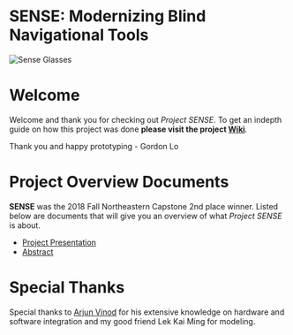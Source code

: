 # SENSE: Modernizing Blind Navigational Tools
![Sense Glasses](https://github.com/logordon/SENSE/blob/master/Project%20Images/DSC06593.JPG)

# Welcome
Welcome and thank you for checking out _Project SENSE_. To get an indepth guide on how this project was done **please visit the project [Wiki](https://github.com/logordon/SENSE/wiki)**. 

Thank you and happy prototyping - Gordon Lo

# Project Overview Documents
**SENSE** was the 2018 Fall Northeastern Capstone 2nd place winner. Listed below are documents that will give you an overview of what _Project SENSE_ is about.
* [Project Presentation](https://github.com/logordon/SENSE/blob/master/Presentation%20Documents/SENSE%20Final%20Presentation.pdf)
* [Abstract](https://github.com/logordon/SENSE/blob/master/Presentation%20Documents/Abstract.pdf)

# Special Thanks
Special thanks to [Arjun Vinod](https://github.com/arjun7965) for his extensive knowledge on hardware and software integration and my good friend Lek Kai Ming for modeling. 
